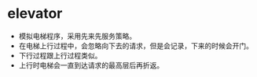 # elevator
- 模拟电梯程序，采用先来先服务策略。
- 在电梯上行过程中，会忽略向下去的请求，但是会记录，下来的时候会开门。
- 下行过程跟上行过程类似。
- 上行时电梯会一直到达请求的最高层后再折返。

